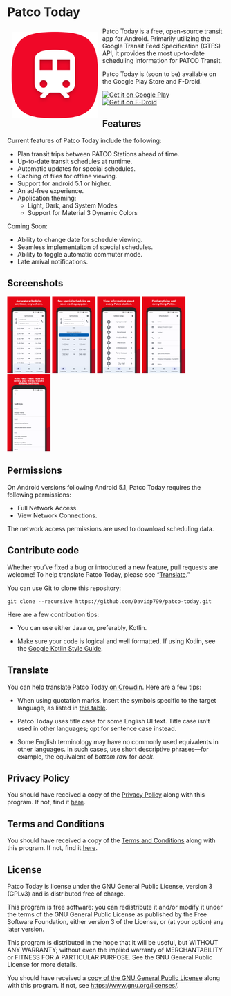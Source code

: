 # Patco Today

<img src="/readme/PatcoToday-logo.png" align="left"
width="200" hspace="10" vspace="10">

Patco Today is a free, open-source transit app for Android. Primarily utilizing the Google Transit Feed Specification (GTFS) API, it provides the most up-to-date scheduling information for PATCO Transit.

Patco Today is (soon to be) available on the Google Play Store and F-Droid.

<p align="left">
<a href="https://play.google.com/store/apps/NOT_YET">
    <img alt="Get it on Google Play"
        height="80"
        src="https://play.google.com/intl/en_us/badges/images/generic/en_badge_web_generic.png" />
</a>  
<a href="https://f-droid.org/app/NOT_YET">
    <img alt="Get it on F-Droid"
        height="80"
        src="https://f-droid.org/badge/get-it-on.png" />
        </a>
        </p>
        
## Features

Current features of Patco Today include the following:
- Plan transit trips between PATCO Stations ahead of time.
- Up-to-date transit schedules at runtime.
- Automatic updates for special schedules.
- Caching of files for offline viewing.
- Support for android 5.1 or higher.
- An ad-free experience.
- Application theming:
	* Light, Dark, and System Modes
	* Support for Material 3 Dynamic Colors

Coming Soon:
- Ability to change date for schedule viewing.
- Seamless implementaiton of special schedules.
- Ability to toggle automatic commuter mode.
- Late arrival notifications.

## Screenshots

<p float="left">
	<img src="/readme/PatcoTodayFramed1.png" width="100" />
	<img src="/readme/PatcoTodayFramed2.png" width="100" /> 
	<img src="/readme/PatcoTodayFramed3.png" width="100" />
	<img src="/readme/PatcoTodayFramed4.png" width="100" /> 
	<img src="/readme/PatcoTodayFramed5.png" width="100" />
</p>

## Permissions

On Android versions following Android 5.1, Patco Today requires the following permissions:
- Full Network Access.
- View Network Connections.

The network access permissions are used to download scheduling data.

## Contribute code

Whether you’ve fixed a bug or introduced a new feature, pull requests are welcome! To help translate Patco Today, please see “[Translate](#translate).”

You can use Git to clone this repository:

```
git clone --recursive https://github.com/Davidp799/patco-today.git
```

Here are a few contribution tips:

- You can use either Java or, preferably, Kotlin.

- Make sure your code is logical and well formatted. If using Kotlin, see the [Google Kotlin Style Guide](https://developer.android.com/kotlin/style-guide).

## Translate

You can help translate Patco Today [on Crowdin](https://crowdin.com/project/patco-today). Here are a few tips:

- When using quotation marks, insert the symbols specific to the target language, as listed in [this table](https://en.wikipedia.org/wiki/Quotation_mark#Summary_table).

- Patco Today uses title case for some English UI text. Title case isn’t used in other languages; opt for sentence case instead.

- Some English terminology may have no commonly used equivalents in other languages. In such cases, use short descriptive phrases—for example, the equivalent of _bottom row_ for _dock_.

## Privacy Policy

You should have received a copy of the [Privacy Policy](privacy-policy.md) along with this program. If not, find it [here](https://www.termsfeed.com/live/7267d0fc-3b09-435a-bf45-71ead0cc1494).

## Terms and Conditions

You should have received a copy of the [Terms and Conditions](terms-conditions.md) along with this program. If not, find it [here](https://www.termsfeed.com/live/e56e7ea1-704d-45cf-9b6c-36c786290c1b).

## License
Patco Today is license under the GNU General Public License, version 3 (GPLv3) and is distributed free of charge.
    
  This program is free software: you can redistribute it and/or modify
  it under the terms of the GNU General Public License as published by
  the Free Software Foundation, either version 3 of the License, or
  (at your option) any later version.

  This program is distributed in the hope that it will be useful,
  but WITHOUT ANY WARRANTY; without even the implied warranty of
  MERCHANTABILITY or FITNESS FOR A PARTICULAR PURPOSE.  See the
  GNU General Public License for more details.

  You should have received a [copy of the GNU General Public License](license.md)
  along with this program.  If not, see <https://www.gnu.org/licenses/>.
